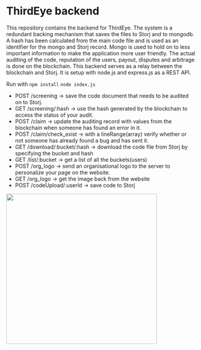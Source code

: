 # ThirdEye backend
This repository contains the backend for ThirdEye.
The system is a redundant backing mechanism that saves the files to Storj and to mongodb.
A hash has been calculated from the main code file and is used as an identifier for the mongo and Storj record.
Mongo is used to hold on to less important information to make the application more user friendly. The actual auditing of the code, reputation of the users, payout, disputes and arbitrage is done on the blockchain. This backend serves as a relay between the blockchain and Storj. It is setup with node.js and express.js as a REST API.

Run with
  ```npm install```
  ```node index.js```
 
* POST /screening -> save the code document that needs to be audited on to Storj.
* GET  /screening/:hash  -> use the hash generated by the blockchain to access the status of your audit.
* POST /claim -> update the auditing record with values from the blockchain when someone has found an error in it.
* POST /claim/check_exist -> with a lineRange(array) verify whether or not someone has already found a bug and has sent it.
* GET  /download/:bucket/:hash -> download the code file from Storj by specifying the bucket and hash
* GET  /list/:bucket -> get a list of all the buckets(users)
* POST /org_logo -> send an organisational logo to the server to personalize your page on the website.
* GET  /org_logo -> get the image back from the website
* POST /codeUpload/:userId -> save code to Storj

 
<p>
  <img src="./documentation/graph.png" height="400" />
</p>
